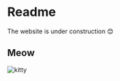 # Readme
The website is under construction :blush:
## Meow
![kitty](https://wallpaperaccess.com/full/244951.jpg)